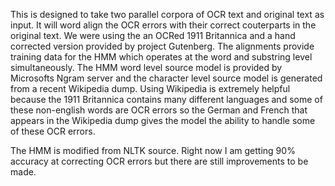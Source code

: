 This is designed to take two parallel corpora of OCR text and original text as input. It will word 
align the OCR errors with their correct couterparts in the original text. We were using the an
OCRed 1911 Britannica and a hand corrected version provided by project Gutenberg. The alignments 
provide training data for the HMM which operates at the word and substring level simultaneously.
The HMM word level source model is provided by Microsofts Ngram server and the character level source 
model is generated from a recent Wikipedia dump. Using Wikipedia is extremely helpful because the 1911 
Britannica contains many different languages and some of these non-english words are OCR errors so the 
German and French that appears in the Wikipedia dump gives the model the ability to handle some of these
OCR errors.

The HMM is modified from NLTK source. Right now I am getting 90%
accuracy at correcting OCR errors but there are still improvements to be made. 
